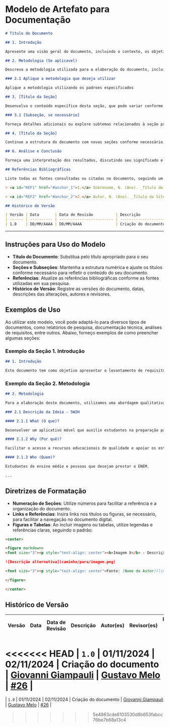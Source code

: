 # Modelo de Artefato para Documentação

```markdown
# Título do Documento

## 1. Introdução

Apresente uma visão geral do documento, incluindo o contexto, os objetivos e a importância do tema abordado. Mencione quaisquer referências a outros documentos ou atividades relacionadas.

## 2. Metodologia (Se aplicavel)

Descreva a metodologia utilizada para a elaboração do documento, incluindo técnicas, ferramentas e abordagens teóricas ou práticas que fundamentam o trabalho.

### 2.1 Aplique a metodologia que deseja utilizar

Aplique a metodologia utilizando os padroes especificados

## 3. [Título da Seção]

Desenvolva o conteúdo específico desta seção, que pode variar conforme o tema do documento. Inclua descrições detalhadas, dados relevantes e quaisquer informações que contribuam para o entendimento do leitor.

### 3.1 [Subseção, se necessário]

Forneça detalhes adicionais ou explore subtemas relacionados à seção principal.

## 4. [Título da Seção]

Continue a estrutura do documento com novas seções conforme necessário, mantendo a coerência e a fluidez das informações.

## 6. Análise e Conclusão

Forneça uma interpretação dos resultados, discutindo seu significado e implicações. Conclua o documento resumindo os pontos-chave e sugerindo próximos passos ou recomendações.

## Referências Bibliográficas

Liste todas as fontes consultadas ou citadas no documento, seguindo um padrão de formatação consistente (ABNT, APA, etc.).

> <a id="REF1" href="#anchor_1">1.</a> Sobrenome, N. (Ano). _Título do Livro ou Artigo_. Editora ou Revista. Disponível em: [link].

> <a id="REF2" href="#anchor_2">2.</a> Autor, N. (Ano). _Título do Site ou Documento Online_. Disponível em: [link]. Acesso em: data de acesso.

## Histórico de Versão

| Versão | Data       | Data de Revisão          | Descrição            | Autor(es)                       | Revisor(es)                       | Detalhes da revisão        |
| ------ | ---------- | ------------------------ | -------------------- | ------------------------------- | --------------------------------- | -------------------------- |
| 1.0    | DD/MM/AAAA | DD/MM/AAAA               | Criação do documento | [Nome do Autor](link do perfil) | [Nome do Revisor](link do perfil) | [Numero do PR](link do pr) |
```

---

## Instruções para Uso do Modelo

- **Título do Documento**: Substitua pelo título apropriado para o seu documento.
- **Seções e Subseções**: Mantenha a estrutura numérica e ajuste os títulos conforme necessário para refletir o conteúdo do seu documento.
- **Referências**: Atualize as referências bibliográficas conforme as fontes utilizadas em sua pesquisa.
- **Histórico de Versão**: Registre as versões do documento, datas, descrições das alterações, autores e revisores.

## Exemplos de Uso

Ao utilizar este modelo, você pode adaptá-lo para diversos tipos de documentos, como relatórios de pesquisa, documentação técnica, análises de requisitos, entre outros. Abaixo, forneço exemplos de como preencher algumas seções:

### Exemplo da Seção 1. Introdução

```markdown
## 1. Introdução

Este documento tem como objetivo apresentar o levantamento de requisitos funcionais e não funcionais para o desenvolvimento do aplicativo "Aprender ENEM". Com base em pesquisas e entrevistas com o público-alvo, buscamos identificar as necessidades essenciais para oferecer uma ferramenta eficaz de preparação para o exame.
```

### Exemplo da Seção 2. Metodologia

```markdown
## 2. Metodologia

Para a elaboração deste documento, utilizamos uma abordagem qualitativa, realizando entrevistas semiestruturadas com estudantes do ensino médio. Além disso, aplicamos questionários online para coletar dados quantitativos sobre as preferências dos usuários.

### 2.1 Descrição da Ideia - 5W2H

#### 2.1.1 What (O que)?

Desenvolver um aplicativo móvel que auxilie estudantes na preparação para o ENEM, oferecendo questões, simulados e materiais de estudo.

#### 2.1.2 Why (Por quê)?

Facilitar o acesso a recursos educacionais de qualidade e apoiar os estudantes na organização e planejamento de seus estudos.

#### 2.1.3 Who (Quem)?

Estudantes do ensino médio e pessoas que desejam prestar o ENEM.

...
```

## Diretrizes de Formatação

- **Numeração de Seções**: Utilize números para facilitar a referência e a organização do documento.
- **Links e Referências**: Insira links nos títulos ou figuras, se necessário, para facilitar a navegação no documento digital.
- **Figuras e Tabelas**: Ao incluir imagens ou tabelas, utilize legendas e referências claras, seguindo o padrão:

```markdown
<center>

<figure markdown>
<font size="3"><p style="text-align: center"><b>Imagem X</b> - Descrição da imagem</p></font>

![Descrição alternativa](caminho/para/imagem.png)

<font size="3"><p style="text-align: center">Fonte: [Nome do Autor](link do perfil)</p></font>

</figure>

</center>
```

## Histórico de Versão

| Versão | Data       | Data de Revisão          | Descrição            | Autor(es)                       | Revisor(es)                       | Detalhes da revisão        |
| ------ | ---------- | ------------------------ | -------------------- | ------------------------------- | --------------------------------- | -------------------------- |
<<<<<<< HEAD
| `1.0`  | 01/11/2024 | 02/11/2024               | Criação do documento | [Giovanni Giampauli](https://github.com/giovanniacg) | [Gustavo Melo](https://github.com/gusrberto) | [#26](https://github.com/UnBArqDsw2024-2/2024.2_G3_Aprender_Entrega_01/pull/26) |
=======
| `1.0`  | 01/11/2024 | 02/11/2024               | Criação do documento | [Giovanni Giampauli](https://github.com/giovanniacg) | [Gustavo Melo](https://github.com/gusrberto) | [#26](https://github.com/UnBArqDsw2024-2/2024.2_G3_Aprender_Entrega_01/pull/26) |
>>>>>>> 5e4863cde6103530d8b653fabcc76be7b68a13c4
